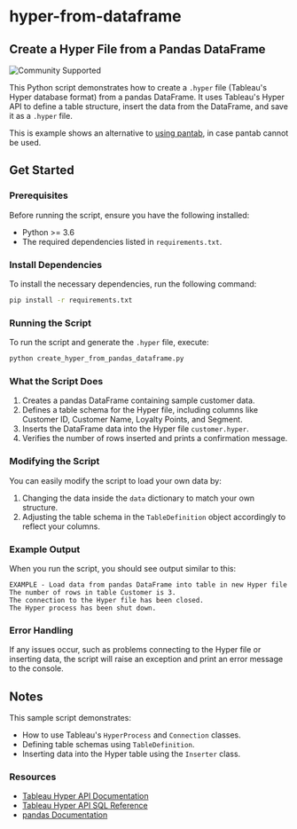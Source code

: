 
# hyper-from-dataframe
## Create a Hyper File from a Pandas DataFrame

![Community Supported](https://img.shields.io/badge/Support%20Level-Community%20Supported-53bd92.svg)

This Python script demonstrates how to create a `.hyper` file (Tableau's Hyper database format) from a pandas DataFrame. It uses Tableau's Hyper API to define a table structure, insert the data from the DataFrame, and save it as a `.hyper` file.

This is example shows an alternative to [using pantab](https://tableau.github.io/hyper-db/docs/guides/pandas_integration#loading-data-through-pandas), in case pantab cannot be used.
## Get Started

### Prerequisites

Before running the script, ensure you have the following installed:

- Python >= 3.6
- The required dependencies listed in `requirements.txt`.

### Install Dependencies

To install the necessary dependencies, run the following command:

```bash
pip install -r requirements.txt
```

### Running the Script

To run the script and generate the `.hyper` file, execute:

```bash
python create_hyper_from_pandas_dataframe.py
```

### What the Script Does

1. Creates a pandas DataFrame containing sample customer data.
2. Defines a table schema for the Hyper file, including columns like Customer ID, Customer Name, Loyalty Points, and Segment.
3. Inserts the DataFrame data into the Hyper file `customer.hyper`.
4. Verifies the number of rows inserted and prints a confirmation message.

### Modifying the Script

You can easily modify the script to load your own data by:

1. Changing the data inside the `data` dictionary to match your own structure.
2. Adjusting the table schema in the `TableDefinition` object accordingly to reflect your columns.

### Example Output

When you run the script, you should see output similar to this:

```
EXAMPLE - Load data from pandas DataFrame into table in new Hyper file
The number of rows in table Customer is 3.
The connection to the Hyper file has been closed.
The Hyper process has been shut down.
```

### Error Handling

If any issues occur, such as problems connecting to the Hyper file or inserting data, the script will raise an exception and print an error message to the console.

## Notes

This sample script demonstrates:

- How to use Tableau's `HyperProcess` and `Connection` classes.
- Defining table schemas using `TableDefinition`.
- Inserting data into the Hyper table using the `Inserter` class.

### Resources

- [Tableau Hyper API Documentation](https://tableau.github.io/hyper-db/lang_docs/py/index.html)
- [Tableau Hyper API SQL Reference](https://tableau.github.io/hyper-db/docs/sql/)
- [pandas Documentation](https://pandas.pydata.org/docs/)

